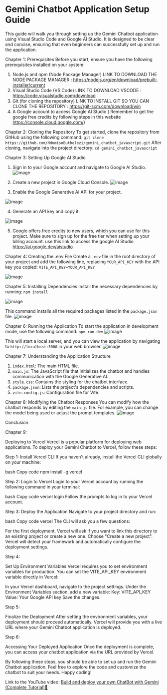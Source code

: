 # Gemini Chatbot Application Setup Guide

This guide will walk you through setting up the Gemini Chatbot application using Visual Studio Code
and Google AI Studio. It is designed to be clear and concise, ensuring that even beginners can
successfully set up and run the application.


Chapter 1: Prerequisites
Before you start, ensure you have the following prerequisites installed on your system:
1. Node.js and npm (Node Package Manager) LINK TO DOWNLOAD THE NODE PACKAGE MANAGER : https://nodejs.org/en/download/prebuilt-installer/current
2. Visual Studio Code (VS Code) LINK TO DOWNLOAD VSCODE : https://code.visualstudio.com/download
3. Git (for cloning the repository) LINK TO INSTALL GIT SO YOU CAN CLONE THE REPOSITORY : https://git-scm.com/download/win
4. A Google account to access Google AI Studio ( Remember to get the google free credits by following steps in this website https://console.cloud.google.com/)

   
Chapter 2: Cloning the Repository
To get started, clone the repository from GitHub using the following command:
`git clone https://github.com/NdumisoButhelezi/gemini_chatbot_javascript.git`
After cloning, navigate into the project directory:
`cd gemini_chatbot_javascript`


Chapter 3: Setting Up Google AI Studio
1. Sign in to your Google account and navigate to Google AI Studio.
   ![image](https://github.com/user-attachments/assets/bb6d40b7-5def-47e0-b503-728e408adde4)

2. Create a new project in Google Cloud Console.
![image](https://github.com/user-attachments/assets/acd0e93e-abc5-41db-a5a2-0ca78d4246c2)

3. Enable the Google Generative AI API for your project.

![image](https://github.com/user-attachments/assets/60fc0444-739f-4519-8b3c-efb5b7344784)

4. Generate an API key and copy it.

![image](https://github.com/user-attachments/assets/307c2dbe-5ddb-44e7-b5ed-9ecec8380cbe)




5. Google offers free credits to new users, which you can use for this project. Make sure to sign up
for the free tier when setting up your billing account. use this link to access the google AI Studio https://ai.google.dev/aistudio

Chapter 4: Creating the .env File
Create a `.env` file in the root directory of your project and add the following line, replacing
`YOUR_API_KEY` with the API key you copied:
`VITE_API_KEY=YOUR_API_KEY`

![image](https://github.com/user-attachments/assets/c61ecf4a-9c64-4976-8de8-d51c8d489fc4)




Chapter 5: Installing Dependencies
Install the necessary dependencies by running:
`npm install`

![image](https://github.com/user-attachments/assets/4fa4615f-fcf5-4a2a-81ea-90884b14b7a8)

This command installs all the required packages listed in the `package.json` file.
![image](https://github.com/user-attachments/assets/276fa7f2-3fa3-44f2-889f-37ff3147bced)


Chapter 6: Running the Application
To start the application in development mode, use the following command:
`npm run dev`
![image](https://github.com/user-attachments/assets/3ae8fb58-5af0-402c-9315-244f2e109052)

This will start a local server, and you can view the application by navigating to `http://localhost:3000`
in your web browser.
![image](https://github.com/user-attachments/assets/12f4216e-9552-4d6b-b927-d227286d93c6)


Chapter 7: Understanding the Application Structure
1. `index.html`: The main HTML file.
2. `main.js`: The JavaScript file that initializes the chatbot and handles communication with the
Google Generative AI.
3. `style.css`: Contains the styling for the chatbot interface.
4. `package.json`: Lists the project's dependencies and scripts.
5. `vite.config.js`: Configuration file for Vite.


Chapter 8: Modifying the Chatbot Responses
You can modify how the chatbot responds by editing the `main.js` file. For example, you can change
the model being used or adjust the prompt templates.
![image](https://github.com/user-attachments/assets/3cbf9d88-276e-4ee0-86f9-699436619d0b)

Conclusion


Chapter 9:

Deploying to Vercel
Vercel is a popular platform for deploying web applications. To deploy your Gemini Chatbot to Vercel, follow these steps:

Step 1: Install Vercel CLI
If you haven't already, install the Vercel CLI globally on your machine:

bash
Copy code
npm install -g vercel

Step 2:
Login to Vercel
Login to your Vercel account by running the following command in your terminal:

bash
Copy code
vercel login
Follow the prompts to log in to your Vercel account.



Step 3: Deploy the Application
Navigate to your project directory and run:

bash
Copy code
vercel
The CLI will ask you a few questions:

For the first deployment, Vercel will ask if you want to link this directory to an existing project or create a new one. Choose "Create a new project".
Vercel will detect your framework and automatically configure the deployment settings.


Step 4:

Set Up Environment Variables
Vercel requires you to set environment variables for production. You can set the VITE_API_KEY environment variable directly in Vercel:

In your Vercel dashboard, navigate to the project settings.
Under the Environment Variables section, add a new variable:
Key: VITE_API_KEY
Value: Your Google API key
Save the changes.

Step 5:

Finalize the Deployment
After setting the environment variables, your deployment should proceed automatically. Vercel will provide you with a live URL where your Gemini Chatbot application is deployed.

Step 6: 

Accessing Your Deployed Application
Once the deployment is complete, you can access your chatbot application via the URL provided by Vercel.

By following these steps, you should be able to set up and run the Gemini Chatbot application. Feel
free to explore the code and customize the chatbot to suit your needs. Happy coding!



Link to the YouTube video: [Build and deploy your own ChatBot with Gemini (Complete Tutorial)🚀](https://youtu.be/1AJbhLBBPHU)
